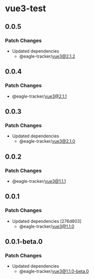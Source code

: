 # vue3-test

## 0.0.5

### Patch Changes

- Updated dependencies
  - @eagle-tracker/vue3@2.1.2

## 0.0.4

### Patch Changes

- @eagle-tracker/vue3@2.1.1

## 0.0.3

### Patch Changes

- Updated dependencies
  - @eagle-tracker/vue3@2.1.0

## 0.0.2

### Patch Changes

- @eagle-tracker/vue3@1.1.1

## 0.0.1

### Patch Changes

- Updated dependencies [276d803]
  - @eagle-tracker/vue3@1.1.0

## 0.0.1-beta.0

### Patch Changes

- Updated dependencies
  - @eagle-tracker/vue3@1.1.0-beta.0
